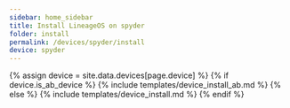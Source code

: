 ```yaml
---
sidebar: home_sidebar
title: Install LineageOS on spyder
folder: install
permalink: /devices/spyder/install
device: spyder
---
```

{% assign device = site.data.devices[page.device] %}
{% if device.is_ab_device %}
{% include templates/device_install_ab.md %}
{% else %}
{% include templates/device_install.md %}
{% endif %}
